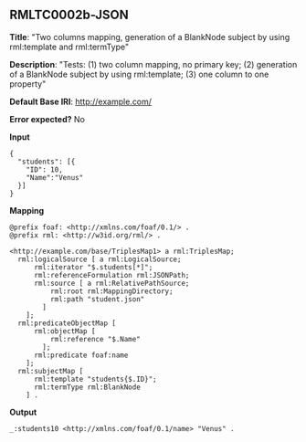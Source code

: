 ## RMLTC0002b-JSON

**Title**: "Two columns mapping, generation of a BlankNode subject by using rml:template and rml:termType"

**Description**: "Tests: (1) two column mapping, no primary key; (2) generation of a BlankNode subject by using rml:template; (3) one column to one property"

**Default Base IRI**: http://example.com/

**Error expected?** No

**Input**
```
{
  "students": [{
    "ID": 10,
    "Name":"Venus"
  }]
}

```

**Mapping**
```
@prefix foaf: <http://xmlns.com/foaf/0.1/> .
@prefix rml: <http://w3id.org/rml/> .

<http://example.com/base/TriplesMap1> a rml:TriplesMap;
  rml:logicalSource [ a rml:LogicalSource;
      rml:iterator "$.students[*]";
      rml:referenceFormulation rml:JSONPath;
      rml:source [ a rml:RelativePathSource;
          rml:root rml:MappingDirectory;
          rml:path "student.json"
        ]
    ];
  rml:predicateObjectMap [
      rml:objectMap [
          rml:reference "$.Name"
        ];
      rml:predicate foaf:name
    ];
  rml:subjectMap [
      rml:template "students{$.ID}";
      rml:termType rml:BlankNode
    ] .

```

**Output**
```
_:students10 <http://xmlns.com/foaf/0.1/name> "Venus" .


```

